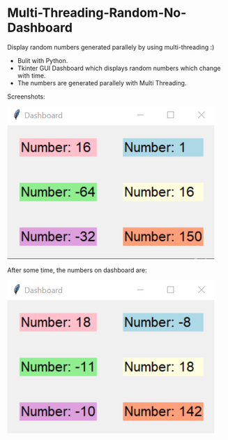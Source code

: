 # Multi-Threading-Random-No-Dashboard
Display random numbers generated parallely by using multi-threading :)

* Bulit with Python.
* Tkinter GUI Dashboard which displays random numbers which change with time.
* The numbers are generated parallely with Multi Threading.

Screenshots:

![dashboard image](./images/dashboardPic.png)

After some time, the numbers on dashboard are:

![dashboard image 2](./images/dashboardPic2.png)

